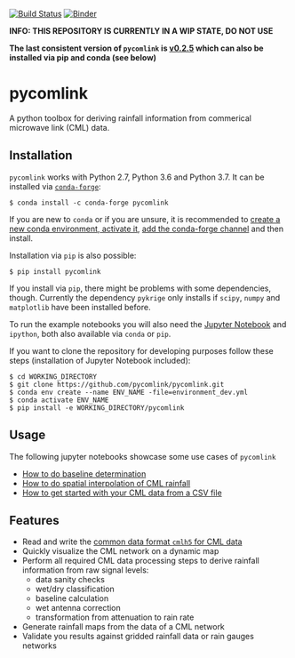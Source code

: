 [![Build Status](https://travis-ci.org/pycomlink/pycomlink.svg?branch=master)](https://travis-ci.org/pycomlink/pycomlink)
[![Binder](https://mybinder.org/badge_logo.svg)](https://mybinder.org/v2/gh/pycomlink/pycomlink/master)

**INFO: THIS REPOSITORY IS CURRENTLY IN A WIP STATE, DO NOT USE**

**The last consistent version of `pycomlink` is [v0.2.5](https://github.com/pycomlink/pycomlink/tree/0.2.5) which can also be installed via pip and conda (see below)**


pycomlink
=========

A python toolbox for deriving rainfall information from commerical microwave link (CML) data.

Installation
------------

`pycomlink` works with Python 2.7, Python 3.6 and Python 3.7. It can be installed via [`conda-forge`](https://conda-forge.org/):

    $ conda install -c conda-forge pycomlink

If you are new to `conda` or if you are unsure, it is recommended to [create a new conda environment, activate it](https://docs.conda.io/projects/conda/en/latest/user-guide/tasks/manage-environments.html#creating-an-environment-with-commands), [add the conda-forge channel](https://conda-forge.org/) and then install.

Installation via `pip` is also possible:

    $ pip install pycomlink

If you install via `pip`, there might be problems with some dependencies, though. Currently the dependency `pykrige` only installs if `scipy`, `numpy` and `matplotlib` have been installed before.

To run the example notebooks you will also need the [Jupyter Notebook](https://jupyter.org/)
and `ipython`, both also available via `conda` or `pip`.

If you want to clone the repository for developing purposes follow these steps (installation of Jupyter Notebook included):

    $ cd WORKING_DIRECTORY
    $ git clone https://github.com/pycomlink/pycomlink.git
    $ conda env create --name ENV_NAME -file=environment_dev.yml
    $ conda activate ENV_NAME
    $ pip install -e WORKING_DIRECTORY/pycomlink

Usage
-----

The following jupyter notebooks showcase some use cases of `pycomlink`

 * [How to do baseline determination](http://nbviewer.jupyter.org/github/pycomlink/pycomlink/blob/master/notebooks/Baseline%20determination.ipynb)
 * [How to do spatial interpolation of CML rainfall](http://nbviewer.jupyter.org/github/pycomlink/pycomlink/blob/master/notebooks/Spatial%20interpolation.ipynb)
 * [How to get started with your CML data from a CSV file](http://nbviewer.jupyter.org/github/pycomlink/pycomlink/blob/master/notebooks/Use%20CML%20data%20from%20CSV%20file.ipynb)

Features
--------
 * Read and write the [common data format `cmlh5` for CML data](https://github.com/cmlh5/cmlh5)
 * Quickly visualize the CML network on a dynamic map
 * Perform all required CML data processing steps to derive rainfall information from raw signal levels:
    * data sanity checks
    * wet/dry classification
    * baseline calculation
    * wet antenna correction
    * transformation from attenuation to rain rate
 * Generate rainfall maps from the data of a CML network
 * Validate you results against gridded rainfall data or rain gauges networks
